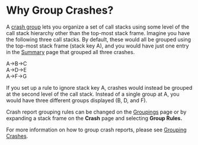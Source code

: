 # Why Group Crashes?

A [crash group](../bugsplat-terminology.md#crash-groups) lets you organize a set of call stacks using some level of the call stack hierarchy other than the top-most stack frame. Imagine you have the following three call stacks. By default, these would all be grouped using the top-most stack frame (stack key A), and you would have just one entry in the [Summary](https://app.bugsplat.com/v2/summary) page that grouped all three crashes.

A->B->C\
A->D->E\
A->F->G

If you set up a rule to ignore stack key A, crashes would instead be grouped at the second level of the call stack. Instead of a single group at A, you would have three different groups displayed (B, D, and F).

Crash report grouping rules can be changed on the [Groupings](https://app.bugsplat.com/v2/database/grouping) page or by expanding a stack frame on the **Crash** page and selecting **Group Rules.**&#x20;

For more information on how to group crash reports, please see [Grouping Crashes](../../introduction/development/grouping-crashes.md).

